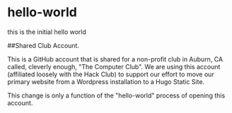 # hello-world
this is the initial hello world

##Shared Club Account.

This is a GitHub account that is shared for a non-profit club in Auburn, CA called, cleverly enough, "The Computer Club".
We are using this account (affiliated loosely with the Hack Club) to support our effort to move our primary website from a Wordpress installation to a Hugo Static Site.

This change is only a function of the "hello-world" process of opening this account.
